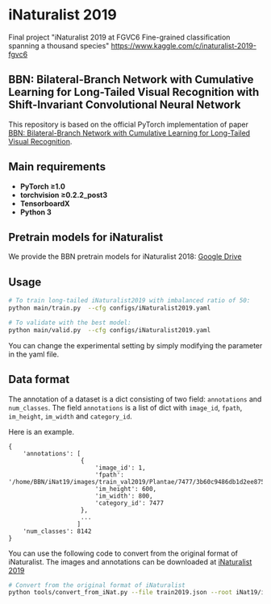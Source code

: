 # iNaturalist 2019

Final project "iNaturalist 2019 at FGVC6 Fine-grained classification spanning a thousand species"
https://www.kaggle.com/c/inaturalist-2019-fgvc6

## BBN: Bilateral-Branch Network with Cumulative Learning for Long-Tailed Visual Recognition with Shift-Invariant Convolutional Neural Network
This repository is based on the official PyTorch implementation of paper [BBN: Bilateral-Branch Network with Cumulative Learning for Long-Tailed Visual Recognition](https://arxiv.org/abs/1912.02413).

## Main requirements

  * **PyTorch ≥1.0**
  * **torchvision ≥0.2.2_post3**
  * **TensorboardX**
  * **Python 3**

## Pretrain models for iNaturalist

We provide the BBN pretrain models for iNaturalist 2018: [Google Drive](https://drive.google.com/open?id=18aT-eIpmxQMP9PrNOB1Q5Vjmzr7tvEdb)

  ## Usage
```bash
# To train long-tailed iNaturalist2019 with imbalanced ratio of 50:
python main/train.py  --cfg configs/iNaturalist2019.yaml     

# To validate with the best model:
python main/valid.py  --cfg configs/iNaturalist2019.yaml
```

You can change the experimental setting by simply modifying the parameter in the yaml file.

## Data format

The annotation of a dataset is a dict consisting of two field: `annotations` and `num_classes`.
The field `annotations` is a list of dict with
`image_id`, `fpath`, `im_height`, `im_width` and `category_id`.

Here is an example.
```
{
    'annotations': [
                    {
                        'image_id': 1,
                        'fpath': '/home/BBN/iNat19/images/train_val2019/Plantae/7477/3b60c9486db1d2ee875f11a669fbde4a.jpg',
                        'im_height': 600,
                        'im_width': 800,
                        'category_id': 7477
                    },
                    ...
                   ]
    'num_classes': 8142
}
```

You can use the following code to convert from the original format of iNaturalist. 
The images and annotations can be downloaded at [iNaturalist 2019](https://www.kaggle.com/c/inaturalist-2019-fgvc6/data)

```bash
# Convert from the original format of iNaturalist
python tools/convert_from_iNat.py --file train2019.json --root iNat19/images --sp jsons
```
